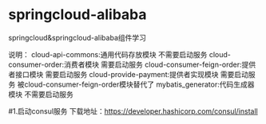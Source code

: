 # springcloud-alibaba
springcloud&amp;springcloud-alibaba组件学习

说明：
cloud-api-commons:通用代码存放模块 不需要启动服务
cloud-consumer-order:消费者模块 需要启动服务
cloud-consumer-feign-order:提供者接口模块 需要启动服务 
cloud-provide-payment:提供者实现模块 需要启动服务 被cloud-consumer-feign-order模块替代了
mybatis_generator:代码生成器模块 不需要启动服务

#1.启动consul服务 下载地址：https://developer.hashicorp.com/consul/install

